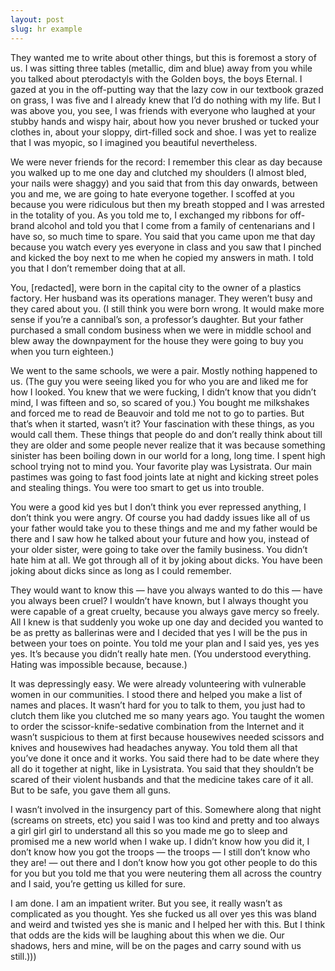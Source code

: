 ```yaml
---
layout: post
slug: hr example
---
```

They wanted me to write about other things, but this is foremost a story of us. I was sitting three tables (metallic, dim and blue) away from you while you talked about pterodactyls with the Golden boys, the boys Eternal. I gazed at you in the off-putting way that the lazy cow in our textbook grazed on grass, I was five and I already knew that I’d do nothing with my life. But I was above you, you see, I was friends with everyone who laughed at your stubby hands and wispy hair, about how you never brushed or tucked your clothes in, about your sloppy, dirt-filled sock and shoe. I was yet to realize that I was myopic, so I imagined you beautiful nevertheless. 

We were never friends for the record: I remember this clear as day because you walked up to me one day and clutched my shoulders (I almost bled, your nails were shaggy) and you said that from this day onwards, between you and me, we are going to hate everyone together. I scoffed at you because you were ridiculous but then my breath stopped and I was arrested in the totality of you. As you told me to, I exchanged my ribbons for off-brand alcohol and told you that I come from a family of centenarians and I have so, so much time to spare. You said that you came upon me that day because you watch every yes everyone in class and you saw that I pinched and kicked the boy next to me when he copied my answers in math. I told you that I don’t remember doing that at all.

You, [redacted], were born in the capital city to the owner of a plastics factory. Her husband was its operations manager. They weren’t busy and they cared about you. (I still think you were born wrong. It would make more sense if you’re a cannibal’s son, a professor’s daughter. But your father purchased a small condom business when we were in middle school and blew away the downpayment for the house they were going to buy you when you turn eighteen.)

We went to the same schools, we were a pair. Mostly nothing happened to us. (The guy you were seeing liked you for who you are and liked me for how I looked. You knew that we were fucking, I didn’t know that you didn’t mind, I was fifteen and so, so scared of you.) You bought me milkshakes and forced me to read de Beauvoir and told me not to go to parties. But that’s when it started, wasn’t it? Your fascination with these things, as you would call them. These things that people do and don’t really think about till they are older and some people never realize that it was because something sinister has been boiling down in our world for a long, long time. I spent high school trying not to mind you. Your favorite play was Lysistrata. Our main pastimes was going to fast food joints late at night and kicking street poles and stealing things. You were too smart to get us into trouble. 

You were a good kid yes but I don’t think you ever repressed anything, I don’t think you were angry. Of course you had daddy issues like all of us your father would take you to these things and me and my father would be there and I saw how he talked about your future and how you, instead of your older sister, were going to take over the family business. You didn’t hate him at all. We got through all of it by joking about dicks. You have been joking about dicks since as long as I could remember. 

They would want to know this — have you always wanted to do this — have you always been cruel? I wouldn’t have known, but I always thought you were capable of a great cruelty, because you always gave mercy so freely. All I knew is that suddenly you woke up one day and decided you wanted to be as pretty as ballerinas were and I decided that yes I will be the pus in between your toes on pointe. You told me your plan and I said yes, yes yes yes. It’s because you didn’t really hate men. (You understood everything. Hating was impossible because, because.) 

It was depressingly easy. We were already volunteering with vulnerable women in our communities. I stood there and helped you make a list of names and places. It wasn’t hard for you to talk to them, you just had to clutch them like you clutched me so many years ago. You taught the women to order the scissor-knife-sedative combination from the Internet and it wasn’t suspicious to them at first because housewives needed scissors and knives and housewives had headaches anyway. You told them all that you’ve done it once and it works. You said there had to be date where they all do it together at night, like in Lysistrata. You said that they shouldn’t be scared of their violent husbands and that the medicine takes care of it all. But to be safe, you gave them all guns.

I wasn’t involved in the insurgency part of this. Somewhere along that night (screams on streets, etc) you said I was too kind and pretty and too always a girl girl girl to understand all this so you made me go to sleep and promised me a new world when I wake up. I didn’t know how you did it, I don’t know how you got the troops — the troops — I still don’t know who they are! — out there and I don’t know how you got other people to do this for you but you told me that you were neutering them all across the country and I said, you’re getting us killed for sure.

I am done. I am an impatient writer. But you see, it really wasn’t as complicated as you thought. Yes she fucked us all over yes this was bland and weird and twisted yes she is manic and I helped her with this. But I think that odds are the kids will be laughing about this when we die. Our shadows, hers and mine, will be on the pages and carry sound with us still.)))
